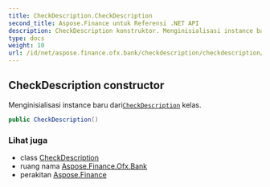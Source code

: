```yaml
---
title: CheckDescription.CheckDescription
second_title: Aspose.Finance untuk Referensi .NET API
description: CheckDescription konstruktor. Menginisialisasi instance baru dariCheckDescription kelas.
type: docs
weight: 10
url: /id/net/aspose.finance.ofx.bank/checkdescription/checkdescription/
---
```

## CheckDescription constructor

Menginisialisasi instance baru dari[`CheckDescription`](../) kelas.

```csharp
public CheckDescription()
```

### Lihat juga

* class [CheckDescription](../)
* ruang nama [Aspose.Finance.Ofx.Bank](../../checkdescription/)
* perakitan [Aspose.Finance](../../../)


